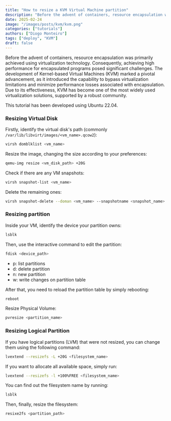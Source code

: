 ```yaml
---
title: "How to resize a KVM Virtual Machine partition"
description: "Before the advent of containers, resource encapsulation was primarily achieved using virtualization technology. Consequently, achieving high performance for encapsulated programs posed significant challenges. The development of Kernel-based Virtual Machines (KVM) marked a pivotal advancement, as it introduced the capability to bypass virtualization limitations and minimize performance losses associated with encapsulation. Due to its effectiveness, KVM has become one of the most widely used virtualization solutions, supported by a robust community."
date: 2025-02-24
image: "/images/posts/kvm/kvm.png"
categories: ["tutorials"]
authors: ["Diogo Monteiro"]
tags: ["deploy", "KVM"]
draft: false
---
```


Before the advent of containers, resource encapsulation was primarily achieved using virtualization technology. Consequently, achieving high performance for encapsulated programs posed significant challenges. The development of Kernel-based Virtual Machines (KVM) marked a pivotal advancement, as it introduced the capability to bypass virtualization limitations and minimize performance losses associated with encapsulation. Due to its effectiveness, KVM has become one of the most widely used virtualization solutions, supported by a robust community.

This tutorial has been developed using Ubuntu 22.04.

### Resizing Virtual Disk

Firstly, identify the virtual disk's path (commonly `/var/lib/libvirt/images/<vm_name>.qcow2`):
```bash
virsh domblklist <vm_name>
```

Resize the image, changing the size according to your preferences:
```bash
qemu-img resize <vm_disk_path> +20G
```

Check if there are any VM snapshots:
```bash
virsh snapshot-list <vm_name>
```

Delete the remaining ones:
```bash
virsh snapshot-delete --doman <vm_name> --snapshotname <snapshot_name>
```

### Resizing partition

Inside your VM, identify the device your partition owns:
```bash
lsblk
```

Then, use the interactive command to edit the partition:
```bash
fdisk <device_path>
```
- p: list partitions
- d: delete partition
- n: new partition
- w: write changes on partition table

After that, you need to reload the partition table by simply rebooting:
```bash
reboot
```

Resize Physical Volume:
```bash
pvresize <partition_name>
```

### Resizing Logical Partition

If you have logical partitions (LVM) that were not resized, you can change them using the following command:
```bash
lvextend --resizefs -L +20G <filesystem_name>
```

If you want to allocate all available space, simply run:
```bash
lvextend --resizefs -l +100%FREE <filesystem_name>
```

You can find out the filesystem name by running:
```bash
lsblk
```

Then, finally, resize the filesystem:
```bash
resixe2fs <partition_path>
```
